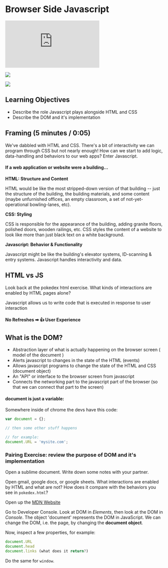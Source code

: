 # Browser Side Javascript

![](https://github.com/wdi-sg/gitbook2020/tree/7522f4c75bd7b7f428dd3a1032c978d0f995d8b4/02-js/browser-js/from%20here:%20https:/git.generalassemb.ly/ga-wdi-lessons/js-intro/blob/master/readme.md)

![](http://jce-il.github.io/ASOSMA/firefox-ios/general.jpg)

![](https://i.imgur.com/Qgz5eFD.png)

## Learning Objectives

* Describe the role Javascript plays alongside HTML and CSS
* Describe the DOM and it's implementation

## Framing \(5 minutes / 0:05\)

We've dabbled with HTML and CSS. There's a bit of interactivity we can program through CSS but not nearly enough! How can we start to add logic, data-handling and behaviors to our web apps? Enter Javascript.

#### If a web application or website were a building...

**HTML: Structure and Content**

HTML would be like the most stripped-down version of that building -- just the structure of the building, the building materials, and some content \(maybe unfurnished offices, an empty classroom, a set of not-yet-operational bowling-lanes, etc\).

**CSS: Styling**

CSS is responsible for the appearance of the building, adding granite floors, polished doors, wooden railings, etc. CSS styles the content of a website to look like more than just black text on a white background.

**Javascript: Behavior & Functionality**

Javascript might be like the building's elevator systems, ID-scanning & entry systems. Javascript handles interactivity and data.

## HTML vs JS

Look back at the pokedex html exercise. What kinds of interactions are enabled by HTML pages alone?

Javascript allows us to write code that is executed in response to user interaction

#### No Refreshes ➡ 👍 User Experience

## What is the DOM?

* Abstraction layer of what is actually happening on the browser screen \( model of the document \)
* Alerts javascript to changes in the state of the HTML \(events\)
* Allows javascript programs to change the state of the HTML and CSS \(document object\)
* An "API" or interface to the browser screen from javascript
* Connects the networking part to the javascript part of the browser \(so that we can connect that part to the screen\)

#### document is just a variable:

Somewhere inside of chrome the devs have this code:

```javascript
var document = {};

// then some other stuff happens

// for example:
document.URL = 'mysite.com';
```

### Pairing Exercise: review the purpose of DOM and it's implementation

Open a sublime document. Write down some notes with your partner.

Open gmail, google docs, or google sheets. What interactions are enabled by HTML and what are not? How does it compare with the behaviors you see in `pokedex.html`?

Open up the [MDN Website](https://developer.mozilla.org/en-US/)

Go to Developer Console. Look at DOM in _Elements_, then look at the DOM in _Console_. The object 'document' represents the DOM in JavaScript. We can change the DOM, i.e. the page, by changing the **document object**.

Now, inspect a few properties, for example:

```javascript
document.URL
document.head
document.links (what does it return?)
```

Do the same for `window`.

